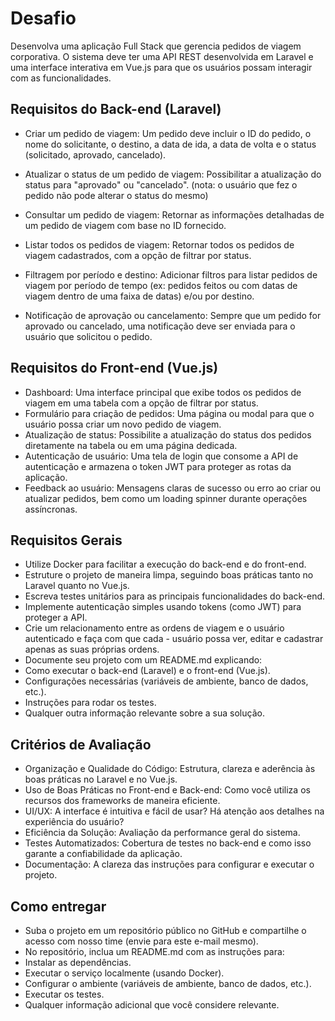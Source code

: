 # Desafio
Desenvolva uma aplicação Full Stack que gerencia pedidos de viagem corporativa. O sistema deve ter uma API REST desenvolvida em Laravel e uma interface interativa em Vue.js para que os usuários possam interagir com as funcionalidades.

 


## Requisitos do Back-end (Laravel)
- Criar um pedido de viagem: Um pedido deve incluir o ID do pedido, o nome do solicitante, o destino, a data de ida, a data de volta e o status (solicitado, aprovado, cancelado).

- Atualizar o status de um pedido de viagem: Possibilitar a atualização do status para "aprovado" ou "cancelado". (nota: o usuário que fez o pedido não pode alterar o status do mesmo)

- Consultar um pedido de viagem: Retornar as informações detalhadas de um pedido de viagem com base no ID fornecido.

- Listar todos os pedidos de viagem: Retornar todos os pedidos de viagem cadastrados, com a opção de filtrar por status.

- Filtragem por período e destino: Adicionar filtros para listar pedidos de viagem por período de tempo (ex: pedidos feitos ou com datas de viagem dentro de uma faixa de datas) e/ou por destino.

- Notificação de aprovação ou cancelamento: Sempre que um pedido for aprovado ou cancelado, uma notificação deve ser enviada para o usuário que solicitou o pedido.

## Requisitos do Front-end (Vue.js)
- Dashboard: Uma interface principal que exibe todos os pedidos de viagem em uma tabela com a opção de filtrar por status.
- Formulário para criação de pedidos: Uma página ou modal para que o usuário possa criar um novo pedido de viagem.
- Atualização de status: Possibilite a atualização do status dos pedidos diretamente na tabela ou em uma página dedicada.
- Autenticação de usuário: Uma tela de login que consome a API de autenticação e armazena o token JWT para proteger as rotas da aplicação.
- Feedback ao usuário: Mensagens claras de sucesso ou erro ao criar ou atualizar pedidos, bem como um loading spinner durante operações assíncronas.

## Requisitos Gerais
- Utilize Docker para facilitar a execução do back-end e do front-end.
- Estruture o projeto de maneira limpa, seguindo boas práticas tanto no Laravel quanto no Vue.js.
- Escreva testes unitários para as principais funcionalidades do back-end.
- Implemente autenticação simples usando tokens (como JWT) para proteger a API.
- Crie um relacionamento entre as ordens de viagem e o usuário autenticado e faça com que cada - usuário possa ver, editar e cadastrar apenas as suas próprias ordens.
- Documente seu projeto com um README.md explicando:
- Como executar o back-end (Laravel) e o front-end (Vue.js).
- Configurações necessárias (variáveis de ambiente, banco de dados, etc.).
- Instruções para rodar os testes.
- Qualquer outra informação relevante sobre a sua solução.

## Critérios de Avaliação
- Organização e Qualidade do Código: Estrutura, clareza e aderência às boas práticas no Laravel e no Vue.js.
- Uso de Boas Práticas no Front-end e Back-end: Como você utiliza os recursos dos frameworks de maneira eficiente.
- UI/UX: A interface é intuitiva e fácil de usar? Há atenção aos detalhes na experiência do usuário?
- Eficiência da Solução: Avaliação da performance geral do sistema.
- Testes Automatizados: Cobertura de testes no back-end e como isso garante a confiabilidade da aplicação.
- Documentação: A clareza das instruções para configurar e executar o projeto.

## Como entregar
- Suba o projeto em um repositório público no GitHub e compartilhe o acesso com nosso time (envie para este e-mail mesmo).
- No repositório, inclua um README.md com as instruções para:
- Instalar as dependências.
- Executar o serviço localmente (usando Docker).
- Configurar o ambiente (variáveis de ambiente, banco de dados, etc.).
- Executar os testes.
- Qualquer informação adicional que você considere relevante.